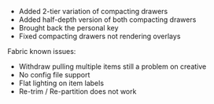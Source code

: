 - Added 2-tier variation of compacting drawers
- Added half-depth version of both compacting drawers
- Brought back the personal key
- Fixed compacting drawers not rendering overlays

Fabric known issues:
- Withdraw pulling multiple items still a problem on creative
- No config file support
- Flat lighting on item labels
- Re-trim / Re-partition does not work